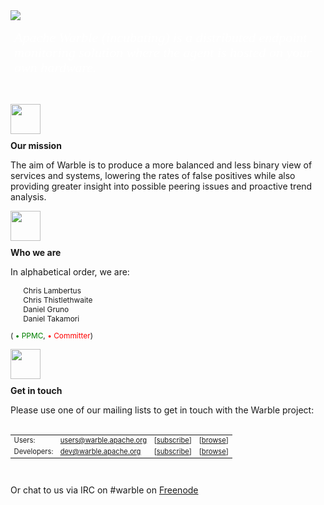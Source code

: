  <div class="splash-wrapper">
    <img src="images/warble-logo.png" class="logo" />
    <br />
<div style="margin: 10px auto; width: 500px; height: 102px; line-height: 24px; background: url(/images/quote-bubble.png); background-size: cover; color: #FFF; font-style: italic; font-family: serif; font-size: 22px; padding: 6px;">
Apache Warble (incubating) is a distributed endpoint monitoring solution where
    the agent is hosted on your own hardware.
    </div>
      <div class="splash-column">
          <img src="images/splash-mission.png" style="height: 48px; padding-bottom: 10px;" />
          <br />
          <strong>Our mission</strong>
          <br />
          <p>The aim of Warble is to
    produce a more balanced and less binary view of services and
    systems, lowering the rates of false positives while also providing
    greater insight into possible peering issues and proactive trend
    analysis.</p>
      </div>
      <div class="splash-column">
          <img src="images/splash-people.png" style="height: 48px; padding-bottom: 10px;" />
          <br />
          <strong>Who we are</strong>
          <br />
          <p>In alphabetical order, we are: 
          <ul class="community" style="list-style: none; text-align: left; font-size: 85%;">
              <li class="pmc">Chris Lambertus</li>
              <li class="pmc">Chris Thistlethwaite</li>
              <li class="pmc">Daniel Gruno</li>
              <li class="pmc">Daniel Takamori</li>
          </ul>
          <span style="font-size: 85%;">( 
          <span style="color: green">• PPMC</span>, 
          <span style="color: red">• Committer</span>)</span></p>
      </div>
      <div class="splash-column">
          <img src="images/splash-contact.png" style="height: 48px; padding-bottom: 10px;" />
          <br />
          <strong>Get in touch</strong>
          <br />
          <p>Please use one of our mailing lists to get in touch with the Warble project: 
          <br />
          <br /></p>
          <table border="0" style="font-size: 80%; text-align: left;">
              <tr>
                  <td>Users:</td>
                  <td>
                      <a href="mailto:users@warble.apache.org">users@warble.apache.org</a>
                  </td>
                  <td>[<a href="mailto:users-subscribe@warble.apache.org">subscribe</a>]</td>
                  <td>[<a href="https://lists.apache.org/list.html?users@warble.apache.org">browse</a>]</td>
              </tr>
              <tr>
                  <td>Developers:</td>
                  <td>
                      <a href="mailto:dev@warble.apache.org">dev@warble.apache.org</a>
                  </td>
                  <td>[<a href="mailto:dev-subscribe@warble.apache.org">subscribe</a>]</td>
                  <td>[<a href="https://lists.apache.org/list.html?dev@warble.apache.org">browse</a>]</td>
              </tr>
          </table>
          <br />
          <p>Or chat to us via IRC on #warble on 
          <a href="https://webchat.freenode.net/?channels=#warble">Freenode</a></p>
      </div>
  </div>
